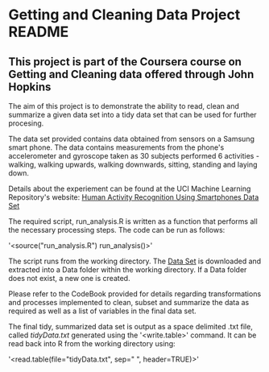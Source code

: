 Getting and Cleaning Data Project README
========================================================

## This project is part of the Coursera course on Getting and Cleaning data offered through John Hopkins ##

The aim of this project is to demonstrate the ability to read, clean and summarize a given data set into a tidy data set that can be used for further procesing.

The data set provided contains data obtained from sensors on a Samsung smart phone. The data contains measurements from the phone's accelerometer and gyroscope taken as 30 subjects performed 6 activities - walking, walking upwards, walking downwards, sitting, standing and laying down.

Details about the experiement can be found at the UCI Machine Learning Repository's website: [
Human Activity Recognition Using Smartphones Data Set](http://archive.ics.uci.edu/ml/datasets/Human+Activity+Recognition+Using+Smartphones)

The required script, run_analysis.R is written as a function that performs all the necessary processing steps. The code can be run as follows:

'<source("run_analysis.R")
run_analysis()>'

The script runs from the working directory. The [Data Set](https://d396qusza40orc.cloudfront.net/getdata%2Fprojectfiles%2FUCI%20HAR%20Dataset.zip) is downloaded and extracted into a Data folder within the working directory. If a Data folder does not exist, a new one is created. 

Please refer to the CodeBook provided for details regarding transformations and processes implemented to clean, subset and summarize the data as required as well as a list of variables in the final data set.

The final tidy, summarized data set is output as a space delimited .txt file, called *tidyData.txt* generated using the '<write.table>' command. It can be read back into R from the working directory using:

'<read.table(file="tidyData.txt", sep=" ", header=TRUE)>'